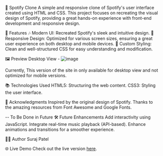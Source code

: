 🎵 Spotify Clone
A simple and responsive clone of Spotify's user interface created using HTML and CSS. This project focuses on recreating the visual design of Spotify, providing a great hands-on experience with front-end development and responsive design.

🌟 Features
🎶 Modern UI: Recreated Spotify's sleek and intuitive design.
📱 Responsive Design: Optimized for various screen sizes, ensuring a great user experience on both desktop and mobile devices.
🎨 Custom Styling: Clean and well-structured CSS for easy understanding and modification.

🖼️ Preview
Desktop View - 
![image](https://github.com/user-attachments/assets/6a1fbc8d-d9ff-4ab2-8e18-21d05ef22a1f)

Currently, This version of the site in only available for desktop view and not optimized for mobile versions.

📚 Technologies Used
HTML5: Structuring the web content.
CSS3: Styling the user interface.

🙌 Acknowledgments
Inspired by the original design of Spotify.
Thanks to the amazing resources from Font Awesome and Google Fonts.

-- To Be Done in Future
🛠️ Future Enhancements
Add interactivity using JavaScript.
Integrate real-time music playback (API-based).
Enhance animations and transitions for a smoother experience.

🧑‍💻 Author
Suraj Patel

🌐 Live Demo
Check out the live version <a href="https://surajpatel28.github.io/Spotify-Clone/">here</a>.
